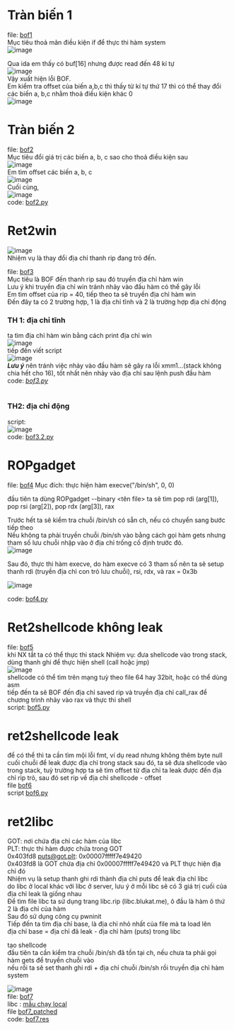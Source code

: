 # Tràn biến 1  
file: [bof1](https://github.com/wan-hyhty/trainning/blob/task-1/bof1)  
Mục tiêu thoả mãn điều kiện if để thực thi hàm system  
![image](https://user-images.githubusercontent.com/111769169/218325211-d41a3607-19b0-4012-b19e-f836caf09ca0.png)  
   
Qua ida em thấy có buf[16] nhưng được read đến 48 kí tự  
![image](https://user-images.githubusercontent.com/111769169/218325058-17acbc96-f7d0-499e-83b9-84562322136a.png)  
Vậy xuất hiện lỗi BOF.  
Em kiểm tra offset của biến a,b,c thì thấy từ kí tự thứ 17 thì có thể thay đổi các biến a, b,c nhằm thoả điều kiện khác 0  
![image](https://user-images.githubusercontent.com/111769169/218325995-9102a556-f18c-497e-86ef-206d1f29c76c.png)  
   
   
   
# Tràn biến 2  
file: [bof2](https://github.com/wan-hyhty/trainning/blob/task-1/bof2)  
Mục tiêu đổi giá trị các biến a, b, c sao cho thoả điều kiện sau   
![image](https://user-images.githubusercontent.com/111769169/218327149-d49ab298-6e9b-4e76-abde-0053a8aba3b9.png)  
Em tìm offset các biến a, b, c  
![image](https://user-images.githubusercontent.com/111769169/218327242-8f466caa-fb24-46ef-b1c6-56c14b6f2d4d.png)  
Cuối cùng,  
![image](https://user-images.githubusercontent.com/111769169/218327686-2d459d1b-817e-4a0c-9e52-42edd6b8b23f.png)   
code: [bof2.py](https://github.com/wan-hyhty/trainning/blob/task-1/bof2.py)  
  
  
# Ret2win
![image](https://user-images.githubusercontent.com/111769169/218328023-c8bb1666-93c8-466f-8e19-ade44d943f29.png)  
Nhiệm vụ là thay đổi địa chỉ thanh rip đang trỏ đến.  
  
file: [bof3](https://github.com/wan-hyhty/trainning/blob/task-1/bof3)  
Mục tiêu là BOF đến thanh rip sau đó truyền địa chỉ hàm win  
Lưu ý khi truyền địa chỉ win tránh nhảy vào đầu hàm có thể gây lỗi  
Em tìm offset của rip = 40, tiếp theo ta sẽ truyền địa chỉ hàm win  
Đến đây ta có 2 trường hợp, 1 là địa chỉ tĩnh và 2 là trường hợp địa chỉ động  
### TH 1: địa chỉ tĩnh  
ta tìm địa chỉ hàm win bằng cách print địa chỉ win  
![image](https://user-images.githubusercontent.com/111769169/218329010-433f6602-a022-43e2-95f4-76d2a83eabc7.png)  
tiếp đến viết script  
![image](https://user-images.githubusercontent.com/111769169/218329482-19c4caf8-c760-4297-8cac-2413a2c5bde0.png)  
***Lưu ý*** nên tránh việc nhảy vào đầu hàm sẽ gây ra lỗi xmm1...(stack không chia hết cho 16), tốt nhất nên nhảy vào địa chỉ sau lệnh push đầu hàm  
code: *[bof3.py](https://github.com/wan-hyhty/trainning/blob/task-1/bof3.py)*
#
### TH2: địa chỉ động
script:  
![image](https://user-images.githubusercontent.com/111769169/218329754-7ea621f1-e247-4a90-8ef3-c02c00b259f7.png)  
code: [bof3.2.py](https://github.com/wan-hyhty/trainning/blob/task-1/bof3.2.py)  
   
   
   
# ROPgadget  
file: [bof4](https://github.com/wan-hyhty/trainning/blob/task-1/bof4)
Mục đích: thực hiện hàm execve("/bin/sh", 0, 0)  
   
đầu tiên ta dùng ROPgadget --binary <tên file>
ta sẽ tìm pop rdi (arg[1]), pop rsi (arg[2]), pop rdx (arg[3]), rax  
   
Trước hết ta sẽ kiểm tra chuỗi /bin/sh có sẵn ch, nếu có chuyển sang bước tiếp theo  
Nếu không ta phải truyền chuỗi /bin/sh vào bằng cách gọi hàm gets nhưng tham số lưu chuỗi nhập vào ở địa chỉ trống cố định trước đó.  
![image](https://user-images.githubusercontent.com/111769169/218334543-04f98a5b-25ad-4988-9193-41552663902b.png)  
   
Sau đó, thực thi hàm execve, do hàm execve có 3 tham số nên ta sẽ setup thanh rdi (truyền địa chỉ con trỏ lưu chuỗi), rsi, rdx, và rax = 0x3b  
   
![image](https://user-images.githubusercontent.com/111769169/218334648-7b13bd5e-6288-4c44-89c5-8345294b5f59.png)  

code: [bof4.py](https://github.com/wan-hyhty/trainning/blob/task-1/bof4.py)
   
   
# Ret2shellcode không leak
file: [bof5](https://github.com/wan-hyhty/trainning/blob/task-1/bof5)  
khi NX tắt ta có thể thực thi stack
Nhiệm vụ: đưa shellcode vào trong stack, dùng thanh ghi để thực hiện shell (call hoặc jmp)  
![image](https://user-images.githubusercontent.com/111769169/218352948-b9f78154-8136-4dad-8d37-587ff5df3645.png)  
shellcode có thể tìm trên mạng tuỳ theo file 64 hay 32bit, hoặc có thể dùng asm  
tiếp đến ta sẽ BOF đến địa chỉ saved rip và truyền địa chỉ call_rax để chương trình nhảy vào rax và thực thi shell  
script: [bof5.py](https://github.com/wan-hyhty/trainning/blob/task-1/bof5.py)  
   
# ret2shellcode leak
để có thể thì ta cần tìm mội lỗi fmt, ví dụ read nhưng không thêm byte null cuối chuỗi để leak được địa chỉ trong stack
sau đó, ta sẽ đưa shellcode vào trong stack, tuỳ trường hợp ta sẽ tìm offset từ địa chỉ ta leak được đến địa chỉ rip trỏ, sau đó set rip về địa chỉ shellcode - offset  
file [bof6](https://github.com/wan-hyhty/trainning/blob/task-1/bof6)  
script [bof6.py](https://github.com/wan-hyhty/trainning/blob/task-1/bof6.py)

# ret2libc
GOT: nơi chứa địa chỉ các hàm của libc  
PLT: thực thi hàm được chứa trong GOT  
0x403fd8 <puts@got.plt>:	0x00007fffff7e49420  
0x403fd8 là GOT chứa địa chỉ 0x00007fffff7e49420 và PLT thực hiện địa chỉ đó  
Nhiệm vụ là setup thanh ghi rdi thành địa chỉ puts để leak địa chỉ libc  
do libc ở local khác với libc ở server, lưu ý ở mỗi libc sẽ có 3 giá trị cuối của địa chỉ leak là giống nhau  
Để tìm file libc ta sử dụng trang libc.rip (libc.blukat.me), ô đầu là hàm ô thứ 2 là địa chỉ của hàm  
Sau đó sử dụng công cụ pwninit  
Tiếp đến ta tìm địa chỉ base, là địa chỉ nhỏ nhất của file mà ta load lên  
địa chỉ base = địa chỉ đã leak - địa chỉ hàm (puts) trong libc  
  
tạo shellcode  
đầu tiên ta cần kiểm tra chuỗi /bin/sh đã tồn tại ch, nếu chưa ta phải gọi hàm gets để truyền chuỗi vào  
nếu rồi ta sẽ set thanh ghi rdi + địa chỉ chuỗi /bin/sh rồi truyền địa chỉ hàm system  

![image](https://user-images.githubusercontent.com/111769169/218503278-3696b7ca-eca6-4560-ae41-dc6883d54059.png)  
file: [bof7](https://github.com/wan-hyhty/trainning/blob/task-1/bof7)  
libc : [mẫu chạy local](https://github.com/wan-hyhty/trainning/blob/task-1/libc6-amd64_2.31-0ubuntu9.1_i386.so)  
file [bof7_patched](https://github.com/wan-hyhty/trainning/blob/task-1/bof7_patched)  
code: [bof7.res](https://github.com/wan-hyhty/trainning/blob/task-1/bof7.py)  

